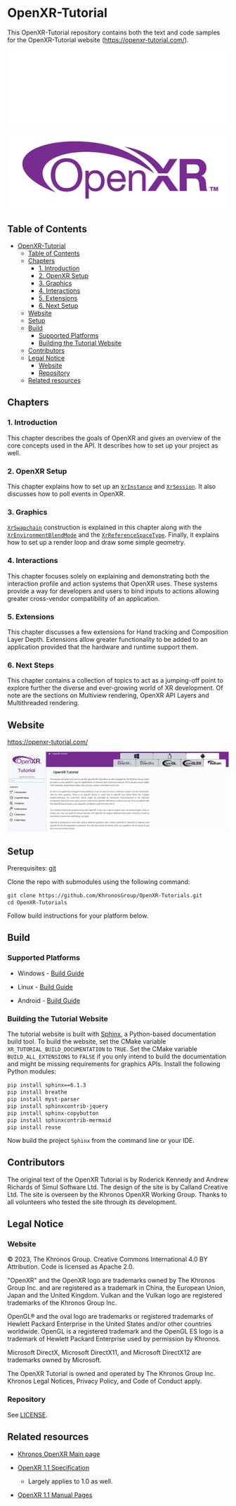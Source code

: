 # OpenXR-Tutorial

This OpenXR-Tutorial repository contains both the text and code samples for the OpenXR-Tutorial website (https://openxr-tutorial.com/).

![image](tutorial/images/OpenXR_500px_Feb17_White.png#gh-dark-mode-only)
![image](tutorial/images/OpenXR_500px_Feb17_RGB.png#gh-light-mode-only)

## Table of Contents
- [OpenXR-Tutorial](#openxr-tutorial)
  - [Table of Contents](#table-of-contents)
  - [Chapters](#chapters)
    - [1. Introduction](#1-introduction)
    - [2. OpenXR Setup](#2-openxr-setup)
    - [3. Graphics](#3-graphics)
    - [4. Interactions](#4-interactions)
    - [5. Extensions](#5-extensions)
    - [6. Next Setup](#6-next-setup)
  - [Website](#website)
  - [Setup](#setup)
  - [Build](#build)
    - [Supported Platforms](#supported-platforms)
    - [Building the Tutorial Website](#building-the-tutorial-website)
  - [Contributors](#contributors)
  - [Legal Notice](#legal-notice)
    - [Website](#website-1)
    - [Repository](#repository)
  - [Related resources](#related-resources)


## Chapters

### 1. Introduction
This chapter describes the goals of OpenXR and gives an overview of the core concepts used in the API. It describes how to set up your project as well.

### 2. OpenXR Setup
This chapter explains how to set up an [`XrInstance`](https://registry.khronos.org/OpenXR/specs/1.1/man/html/XrInstance.html) and [`XrSession`](https://registry.khronos.org/OpenXR/specs/1.1/man/html/XrSession.html). It also discusses how to poll events in OpenXR.

### 3. Graphics
[`XrSwapchain`](https://registry.khronos.org/OpenXR/specs/1.1/man/html/XrSwapchain.html) construction is explained in this chapter along with the [`XrEnvironmentBlendMode`](https://registry.khronos.org/OpenXR/specs/1.1/man/html/XrEnvironmentBlendMode.html) and the [`XrReferenceSpaceType`](https://registry.khronos.org/OpenXR/specs/1.1/man/html/XrReferenceSpaceType.html). Finally, it explains how to set up a render loop and draw some simple geometry.

### 4. Interactions
This chapter focuses solely on explaining and demonstrating both the interaction profile and action systems that OpenXR uses. These systems provide a way for developers and users to bind inputs to actions allowing greater cross-vendor compatibility of an application.

### 5. Extensions
This chapter discusses a few extensions for Hand tracking and Composition Layer Depth. Extensions allow greater functionality to be added to an application provided that the hardware and runtime support them.

### 6. Next Steps
This chapter contains a collection of topics to act as a jumping-off point to explore further the diverse and ever-growing world of XR development. Of note are the sections on Multiview rendering, OpenXR API Layers and Multithreaded rendering.


## Website

https://openxr-tutorial.com/

![image](tutorial/screencapture-openxr-tutorial-index.png)

## Setup

Prerequisites: [git](https://git-scm.com/downloads)

Clone the repo with submodules using the following command:
```
git clone https://github.com/KhronosGroup/OpenXR-Tutorials.git
cd OpenXR-Tutorials
```
Follow build instructions for your platform below.

## Build

### Supported Platforms
* Windows - [Build Guide](BUILD.md#windows)

* Linux - [Build Guide](BUILD.md#linux)

* Android - [Build Guide](BUILD.md#android)

### Building the Tutorial Website

The tutorial website is built with [Sphinx](https://www.sphinx-doc.org), a Python-based documentation build tool. To build the website, set the CMake variable `XR_TUTORIAL_BUILD_DOCUMENTATION` to `TRUE`. Set the CMake variable `BUILD_ALL_EXTENSIONS` to `FALSE` if you only intend to build the documentation and might be missing requirements for graphics APIs. Install the following Python modules:

```
pip install sphinx==6.1.3
pip install breathe
pip install myst-parser
pip install sphinxcontrib-jquery
pip install sphinx-copybutton
pip install sphinxcontrib-mermaid
pip install reuse
```

Now build the project `Sphinx` from the command line or your IDE.

## Contributors

The original text of the OpenXR Tutorial is by Roderick Kennedy and Andrew Richards of Simul Software Ltd. The design of the site is by Calland Creative Ltd. The site is overseen by the Khronos OpenXR Working Group. Thanks to all volunteers who tested the site through its development.

## Legal Notice

### Website

© 2023, The Khronos Group. Creative Commons International 4.0 BY Attribution. Code is licensed as Apache 2.0.

"OpenXR" and the OpenXR logo are trademarks owned by The Khronos Group Inc. and are registered as a trademark in China, the European Union, Japan and the United Kingdom. Vulkan and the Vulkan logo are registered trademarks of the Khronos Group Inc.

OpenGL® and the oval logo are trademarks or registered trademarks of Hewlett Packard Enterprise in the United States and/or other countries worldwide. OpenGL is a registered trademark and the OpenGL ES logo is a trademark of Hewlett Packard Enterprise used by permission by Khronos.

Microsoft DirectX, Microsoft DirectX11, and Microsoft DirectX12 are trademarks owned by Microsoft.

The OpenXR Tutorial is owned and operated by The Khronos Group Inc. Khronos Legal Notices, Privacy Policy, and Code of Conduct apply.

### Repository

See [LICENSE](LICENSE).

## Related resources

- [Khronos OpenXR Main page](https://www.khronos.org/openxr/)

- [OpenXR 1.1 Specification](https://registry.khronos.org/OpenXR/specs/1.1/html/xrspec.html)
  - Largely applies to 1.0 as well.

- [OpenXR 1.1 Manual Pages](https://registry.khronos.org/OpenXR/specs/1.1/man/html/openxr.html)
